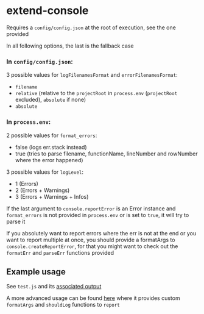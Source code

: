 # extend-console

Requires a `config/config.json` at the root of execution, see the one provided

In all following options, the last is the fallback case

### In `config/config.json`: 

3 possible values for `logFilenamesFormat` and `errorFilenamesFormat`:
- `filename`
- `relative` (relative to the `projectRoot` in `process.env` (`projectRoot` excluded), `absolute` if none)
- `absolute`

### In `process.env`:

2 possible values for `format_errors`:
- false (logs err.stack instead)
- true (tries to parse filename, functionName, lineNumber and rowNumber where the error happened)

3 possible values for `logLevel`:
- 1 (Errors)
- 2 (Errors + Warnings)
- 3 (Errors + Warnings + Infos)

If the last argument to `console.reportError` is an Error instance and `format_errors` is not provided in `process.env` or is set to `true`, it will try to parse it

If you absolutely want to report errors where the err is not at the end or you want to report multiple at once, you should provide a formatArgs to `console.createReportError`, for that you might want to check out the `formatErr` and `parseErr` functions provided

## Example usage

See `test.js` and its [associated output](extend-console_example_output.jpg)

A more advanced usage can be found [here](https://github.com/Pupariaa/Cordium/blob/main/internals/Events.js) where it provides custom `formatArgs` and `shouldLog` functions to `report`